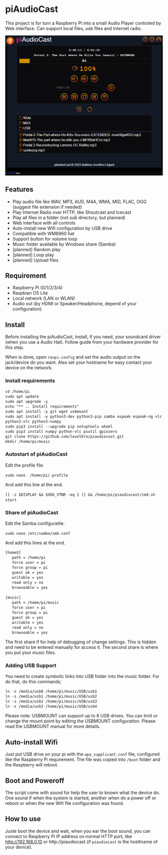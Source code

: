 # piAudioCast

This project is for turn a Raspberry Pi into a small Audio Player controled by Web interface. Can support local files, usb files and Internet radio.

![Screenshot](screenshot-22-7-4.png)

## Features

* Play audio file like WAV, MP3, AUD, M4A, WMA, MID, FLAC, OGG (suggest file extension if needed)
* Play Internet Radio over HTTP, like Shoutcast and Icecast
* Play all filex in a folder (not sub directory, but planned)
* Web Interface with all controls
* Auto-install new Wifi configuration by USB drive
* Compatible with WM8960 hat
* Support button for volume loop
* Music folder available by Windows share (Samba)
* [planned] Random play
* [planned] Loop play
* [planned] Upload files

## Requirement

* Raspberry Pi (0/1/2/3/4)
* Raspbian OS Lite
* Local network (LAN or WLAN)
* Audio out (by HDMI or Speaker/Headphone, depend of your configuration)

## Install

Before installing the piAudioCast, install, if you need, your soundcard driver (when you use a Audio Hat). Follow guide from your hardware provider for this step.

When is done, open `raspi-config` and set the audio output on the jack/device do you want. Also set your hostname for easy contact your device on the network.

### Install requirements

```
cd /home/pi
sudo apt update
sudo apt upgrade -y
echo "** .. Install requirements"
sudo apt install -y git wget usbmount
sudo apt install -y python3-dev python3-pip samba espeak espeak-ng vlc python3-vlc python3-numpy
sudo pip3 install --upgrade pip setuptools wheel
sudo pip3 install numpy python-vlc psutil gpiozero
git clone https://github.com/levelKro/piaudiocast.git
mkdir /home/pi/music
```

### Autostart of piAudioCast

Edit the profile file.

`sudo nano  /home/pi/.profile` 

And add this line at the end.

`[[ -z $DISPLAY && $XDG_VTNR -eq 1 ]] && /home/pi/piaudiocast/cmd.sh start`

### Share of piAudioCast

Edit the Samba configuratile.

`sudo nano /etc/samba/smb.conf`

And add this lines at the end.

```
[home$]
   path = /home/pi
   force user = pi
   force group = pi
   guest ok = yes
   writable = yes
   read only = no
   browseable = yes

[music]
   path = /home/pi/music
   force user = pi
   force group = pi
   guest ok = yes
   writable = yes
   read only = no
   browseable = yes

```

The first share if for help of debugging of change settings. This is hidden and need to be entered manually for access it. The second share is where you put your music files.

### Adding USB Support

You need to create symbolic links into USB folder into the music folder. For do that, do this commands;

```
ln -s /media/usb0 /home/pi/music/USB/usb1
ln -s /media/usb1 /home/pi/music/USB/usb2
ln -s /media/usb2 /home/pi/music/USB/usb3
ln -s /media/usb3 /home/pi/music/USB/usb4
```

Please note: USBMOUNT can support up to 8 USB drives. You can limit or change the mount point by editing the USBMOUNT configuration. Please read the USBMOUNT manual for more details.
 
## Auto-install Wifi

Just put USB drive on your pi with the `wpa_supplicant.conf` file, configured like the Raspberry Pi requirement. The file was copied into `/boot` folder and the Raspberry will reboot.

## Boot and Poweroff

The script come with sound for help the user to known what the device do. One sound if when the system is started, another when do a power off or reboot or when the new Wifi file configuration was found.

## How to use

Juste boot the device and wait, when you ear the boot sound, you can connect to Raspberry Pi IP address on normal HTTP port, like http://192.168.0.10 or http://piaudiocast (if `piaudiocast` is the hosttname of your device).